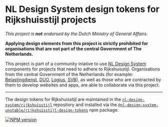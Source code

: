 # NL Design System design tokens for Rijkshuisstijl projects

_This project is **not** endorsed by the Dutch Ministry of General Affairs._

**Applying design elements from this project is strictly prohibited for organisations that are not part of the central Government of The Netherlands.**

This project is part of a community iniative to use [NL Design System](https://designsystem.gebruikercentraal.nl) components for projects that need to adhere to Rijkshuisstijl. Organisations from the central Government of the Netherlands (for example: [Belastingdienst](https://www.belastingdienst.nl/), [DUO](https://www.duo.nl), [Logius](http://logius.nl), [SVB](https://www.svb.nl/)), as well as those who are contracted by them to develop websites and apps, are able to collaborate via this project.

---

The design tokens for Rijkshuisstijl are maintained in the [`nl-design-system/rijkshuisstijl`](https://github.com/nl-design-system/rijkshuisstijl) repository and installed via the [`@nl-design-system-unstable/rijkshuisstijl-design-tokens`](http://npmjs.com/package/@nl-design-system-unstable/rijkshuisstijl-design-tokens) npm package.

[![NPM version](https://img.shields.io/npm/v/@nl-design-system-unstable/rijkshuisstijl-design-tokens.svg)](https://www.npmjs.com/package/@nl-design-system-unstable/rijkshuisstijl-design-tokens)
